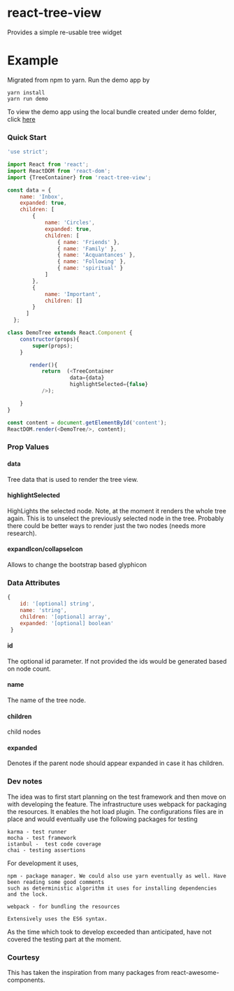 # react-tree-view
Provides a simple re-usable tree widget

# Example
Migrated from npm to yarn. Run the demo app by
```
yarn install
yarn run demo
```
To view the demo app using the local bundle created under demo folder, click [here](http://htmlpreview.github.io/?https://github.com/chenthillrulz/react-tree-view/blob/master/demo/static-index.html)
### Quick Start
```javascript
'use strict';

import React from 'react';
import ReactDOM from 'react-dom';
import {TreeContainer} from 'react-tree-view';

const data = {
    name: 'Inbox',
    expanded: true,
    children: [
        {
            name: 'Circles',
            expanded: true,
            children: [
                { name: 'Friends' },
                { name: 'Family' },
                { name: 'Acquantances' },
                { name: 'Following' },
                { name: 'spiritual' }
            ]
        },
        {
            name: 'Important',
            children: []
        }
      ]
  };

class DemoTree extends React.Component {
    constructor(props){
        super(props);
    }

       render(){
           return  (<TreeContainer
                    data={data}
                    highlightSelected={false}
           />);

    }
}

const content = document.getElementById('content');
ReactDOM.render(<DemoTree/>, content);
```

### Prop Values

#### data
Tree data that is used to render the tree view.

#### highlightSelected
HighLights the selected node. Note, at the moment it renders the whole tree again. This is to unselect the previously selected node in the tree. Probably there could be better ways to render just the two nodes (needs more research).

#### expandIcon/collapseIcon
Allows to change the bootstrap based glyphicon

### Data Attributes

```javascript
{
    id: '[optional] string',
    name: 'string',
    children: '[optional] array',
    expanded: '[optional] boolean'
 }
 ```
#### id
 The optional id parameter. If not provided the ids would be generated based on node count.
 
#### name
 The name of the tree node.
 
#### children
 child nodes
 
#### expanded
Denotes if the parent node should appear expanded in case it has children.

### Dev notes
The idea was to first start planning on the test framework and then move on with developing the feature. The infrastructure uses webpack for packaging the resources. It enables the hot load plugin. The configurations files are in place and would eventually use the following packages for testing
```
karma - test runner
mocha - test framework
istanbul -  test code coverage
chai - testing assertions
```
For development it uses,
```
npm - package manager. We could also use yarn eventually as well. Have been reading some good comments 
such as deterministic algorithm it uses for installing dependencies and the lock.

webpack - for bundling the resources

Extensively uses the ES6 syntax.
```
As the time which took to develop exceeded than anticipated, have not covered the testing part at the moment.

### Courtesy
This has taken the inspiration from many packages from react-awesome-components.

